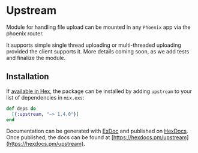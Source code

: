 # Upstream

Module for handling file upload can be mounted in any `Phoenix` app via the phoenix router.

It supports simple single thread uploading or multi-threaded uploading provided the client supports it. More details coming soon, as we add tests and finalize the module.

## Installation

If [available in Hex](https://hex.pm/docs/publish), the package can be installed
by adding `upstream` to your list of dependencies in `mix.exs`:

```elixir
def deps do
  [{:upstream, "~> 1.4.0"}]
end
```

Documentation can be generated with [ExDoc](https://github.com/elixir-lang/ex_doc)
and published on [HexDocs](https://hexdocs.pm). Once published, the docs can
be found at [https://hexdocs.pm/upstream](https://hexdocs.pm/upstream).
